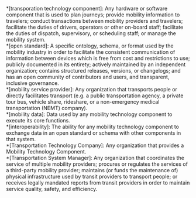 *[transporation technology component]:  Any hardware or software component that is used to plan journeys; provide mobility information to travelers; conduct transactions between mobility providers and travelers; facilitate the duties of drivers, operators or other on-board staff; facilitate the duties of dispatch, supervisory, or scheduling staff; or manage the mobility system.  
*[open standard]: A specific ontology, schema, or format used by the mobility industry in order to facilitate the consistent communication of information between devices which is free from cost and restrictions to use; publicly documented in its entirety; actively maintained by an independent organization; contains structured releases, versions, or changelogs; and has an open community of contributors and users, and transparent, inclusive governance.  
*[mobility service provider]: Any organization that transports people or directly facilitates transport (e.g. a public transportation agency, a private tour bus, vehicle share, rideshare, or a non-emergency medical transportation (NEMT) company).  
*[mobility data]: Data used by any mobility technology component to execute its core functions.  
*[interoperability]: The ability for any mobility technology component to exchange data in an open standard or schema with other components in that system.  
*[Transportation Technology Company]: Any organization that provides a Mobility Technology Component.  
*[Transportation System Manager]: Any organization that coordinates the service of multiple mobility providers; procures or regulates the services of a third-party mobility provider;  maintains (or funds the maintenance of) physical infrastructure used by transit providers to transport people; or  receives legally mandated reports from transit providers in order to maintain service quality, safety, and efficiency.  
